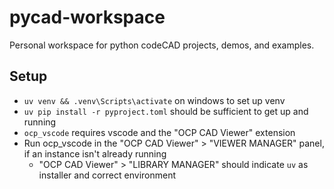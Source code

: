 # pycad-workspace

Personal workspace for python codeCAD projects, demos, and examples.

## Setup

- `uv venv && .venv\Scripts\activate` on windows to set up venv
- `uv pip install -r pyproject.toml` should be sufficient to get up and running
- `ocp_vscode` requires vscode and the "OCP CAD Viewer" extension
- Run ocp_vscode in the "OCP CAD Viewer" > "VIEWER MANAGER"  panel, if an instance isn't already running
  - "OCP CAD Viewer" > "LIBRARY MANAGER" should indicate `uv` as installer and correct environment